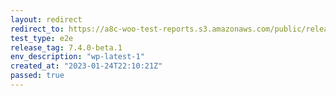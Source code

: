 ```yaml
---
layout: redirect
redirect_to: https://a8c-woo-test-reports.s3.amazonaws.com/public/release/7.4.0-beta.1/wp-latest-1/e2e/index.html
test_type: e2e
release_tag: 7.4.0-beta.1
env_description: "wp-latest-1"
created_at: "2023-01-24T22:10:21Z"
passed: true
---
```

